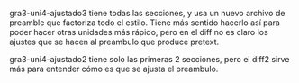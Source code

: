 gra3-uni4-ajustado3 tiene todas las secciones, y usa un nuevo archivo de preamble que factoriza todo el estilo. Tiene más sentido hacerlo así para poder hacer otras unidades más rápido, pero en el diff no es claro los ajustes que se hacen al preambulo que produce pretext.

gra3-uni4-ajustado2 tiene solo las primeras 2 secciones, pero el diff2 sirve más para entender cómo es que se ajusta el preambulo.
